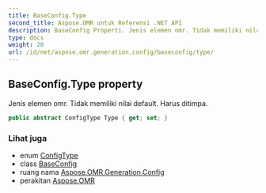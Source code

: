 ```yaml
---
title: BaseConfig.Type
second_title: Aspose.OMR untuk Referensi .NET API
description: BaseConfig Properti. Jenis elemen omr. Tidak memiliki nilai default. Harus ditimpa.
type: docs
weight: 20
url: /id/net/aspose.omr.generation.config/baseconfig/type/
---
```

## BaseConfig.Type property

Jenis elemen omr. Tidak memiliki nilai default. Harus ditimpa.

```csharp
public abstract ConfigType Type { get; set; }
```

### Lihat juga

* enum [ConfigType](../../../aspose.omr.generation.config.enums/configtype/)
* class [BaseConfig](../)
* ruang nama [Aspose.OMR.Generation.Config](../../baseconfig/)
* perakitan [Aspose.OMR](../../../)


